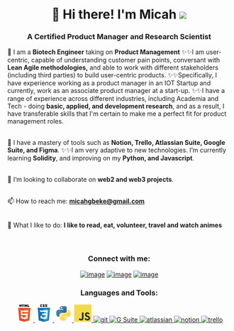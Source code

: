 <h1 align="center">👋 Hi there! I'm Micah <img height="64" src="https://emoji.gg/assets/emoji/1222-ameri-pout.gif"></h1>
<h3 align="center">A Certified Product Manager and Research Scientist </h3>

 
 
🔭 I am a **Biotech Engineer** taking on **Product Management**
✨✨I am user-centric, capable of understanding customer pain points, conversant with **Lean Agile methodologies,** and able to work with different stakeholders (including third parties) to build user-centric products. 
✨✨Specifically, I have experience working as a product manager in an IOT Startup and currently, work as an associate product manager at a start-up. 
✨✨I have a range of experience across different industries, including Academia and Tech - doing **basic, applied, and development research**, and as a result, I have transferable skills that I'm certain to make me a perfect fit for product management roles.
<br> </br>


🌱 I have a mastery of tools such as **Notion, Trello, Atlassian Suite, Google Suite, and Figma**.
✨✨I am very adaptive to new technologies. I’m currently learning **Solidity**, and improving on my **Python, and Javascript**.
<br> </br>


👯 I’m looking to collaborate on **web2 and web3 projects**.
<br> </br>


📫 How to reach me: **micahgbeke@gmail.com**
<br> </br>


💞️ What I like to do: **I like to read, eat, volunteer, travel and watch animes**  
<br> </br>


<h3 align="center">Connect with me:</h3>
<div align="center">

[![image](https://img.shields.io/badge/LinkedIn-0077B5?style=for-the-badge&logo=linkedin&logoColor=white)](https://www.linkedin.com/in/chinwe-gbeke-kalagbor/)
[![image](https://img.shields.io/badge/Twitter-1DA1F2?style=for-the-badge&logo=twitter&logoColor=white)](https://twitter.com/mykkaah)
[![image](https://img.shields.io/badge/Gmail-D14836?style=for-the-badge&logo=gmail&logoColor=white)](mailto:produtor.micahgbeke@gmail.com)
  
</div>


<h3 align="center">Languages and Tools:</h3>

<p align="center"> 
  <a href="https://www.w3.org/html/" target="_blank"> 
    <img src="https://raw.githubusercontent.com/devicons/devicon/master/icons/html5/html5-original-wordmark.svg" alt="html5" width="40" height="40"/> 
  </a>
  <a href="https://www.w3schools.com/css/" target="_blank"> 
    <img src="https://raw.githubusercontent.com/devicons/devicon/master/icons/css3/css3-original-wordmark.svg" alt="css3" width="40" height="40"/> 
  </a> 
  <a href="https://www.python.org" target="_blank"> 
    <img src="https://raw.githubusercontent.com/devicons/devicon/master/icons/python/python-original.svg" alt="python" width="40" height="40"/> 
  </a>  
  <a href="https://developer.mozilla.org/en-US/docs/Web/JavaScript" target="_blank"> 
    <img src="https://raw.githubusercontent.com/devicons/devicon/master/icons/javascript/javascript-original.svg" alt="javascript" width="40" height="40"/> 
  </a> 
  <a href="https://git-scm.com/" target="_blank"> 
    <img src="https://www.vectorlogo.zone/logos/git-scm/git-scm-icon.svg" alt="git" width="40" height="40"/> 
  </a>
  <a href="https://workspace.google.com/" target="_blank"> 
    <img src="https://encrypted-tbn0.gstatic.com/images?q=tbn:ANd9GcTGnXocbWf2cf36J2MJBvfCrYDKIPC73Uo3Og-vJNo1WP8r7C7-5UvCRY2Sx7e2WaOGfd4&usqp=CAU" alt="G Suite" width="40" height="40"/> 
  </a>
  <a href="https://www.atlassian.com/" target="_blank"> 
    <img src="https://i.pinimg.com/originals/2f/ae/07/2fae07df207a6bf91bea8d511a75fdba.png" alt="atlassian" width="40" height="40"/> 
  </a> 
  <a href="https://www.notion.so/" target="_blank"> 
    <img src="https://cdn.worldvectorlogo.com/logos/notion-1-1.svg" alt="notion" width="40" height="40"/> 
  </a>
  <a href="https://trello.com/" target="_blank"> 
    <img src="https://cdn.jsdelivr.net/gh/devicons/devicon/icons/trello/trello-plain.svg" alt="trello" width="40" height="40"/> 
  </a>
</p>

